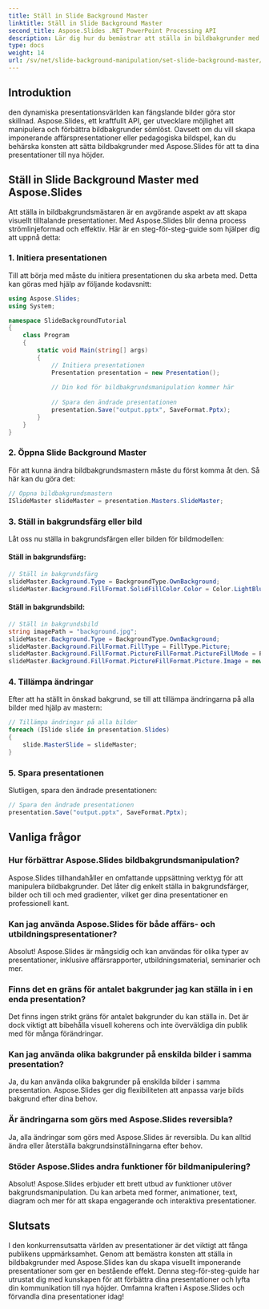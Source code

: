 ```yaml
---
title: Ställ in Slide Background Master
linktitle: Ställ in Slide Background Master
second_title: Aspose.Slides .NET PowerPoint Processing API
description: Lär dig hur du bemästrar att ställa in bildbakgrunder med Aspose.Slides i denna steg-för-steg-guide. Lyft dina presentationer till nästa nivå med engagerande bilder.
type: docs
weight: 14
url: /sv/net/slide-background-manipulation/set-slide-background-master/
---
```

## Introduktion

den dynamiska presentationsvärlden kan fängslande bilder göra stor skillnad. Aspose.Slides, ett kraftfullt API, ger utvecklare möjlighet att manipulera och förbättra bildbakgrunder sömlöst. Oavsett om du vill skapa imponerande affärspresentationer eller pedagogiska bildspel, kan du behärska konsten att sätta bildbakgrunder med Aspose.Slides för att ta dina presentationer till nya höjder.

## Ställ in Slide Background Master med Aspose.Slides

Att ställa in bildbakgrundsmästaren är en avgörande aspekt av att skapa visuellt tilltalande presentationer. Med Aspose.Slides blir denna process strömlinjeformad och effektiv. Här är en steg-för-steg-guide som hjälper dig att uppnå detta:

### 1. Initiera presentationen

Till att börja med måste du initiera presentationen du ska arbeta med. Detta kan göras med hjälp av följande kodavsnitt:

```csharp
using Aspose.Slides;
using System;

namespace SlideBackgroundTutorial
{
    class Program
    {
        static void Main(string[] args)
        {
            // Initiera presentationen
            Presentation presentation = new Presentation();
            
            // Din kod för bildbakgrundsmanipulation kommer här
            
            // Spara den ändrade presentationen
            presentation.Save("output.pptx", SaveFormat.Pptx);
        }
    }
}
```

### 2. Öppna Slide Background Master

För att kunna ändra bildbakgrundsmastern måste du först komma åt den. Så här kan du göra det:

```csharp
// Öppna bildbakgrundsmastern
ISlideMaster slideMaster = presentation.Masters.SlideMaster;
```

### 3. Ställ in bakgrundsfärg eller bild

Låt oss nu ställa in bakgrundsfärgen eller bilden för bildmodellen:

#### Ställ in bakgrundsfärg:
```csharp
// Ställ in bakgrundsfärg
slideMaster.Background.Type = BackgroundType.OwnBackground;
slideMaster.Background.FillFormat.SolidFillColor.Color = Color.LightBlue;
```

#### Ställ in bakgrundsbild:
```csharp
// Ställ in bakgrundsbild
string imagePath = "background.jpg";
slideMaster.Background.Type = BackgroundType.OwnBackground;
slideMaster.Background.FillFormat.FillType = FillType.Picture;
slideMaster.Background.FillFormat.PictureFillFormat.PictureFillMode = PictureFillMode.Stretch;
slideMaster.Background.FillFormat.PictureFillFormat.Picture.Image = new IPPImage(Image.FromFile(imagePath));
```

### 4. Tillämpa ändringar

Efter att ha ställt in önskad bakgrund, se till att tillämpa ändringarna på alla bilder med hjälp av mastern:

```csharp
// Tillämpa ändringar på alla bilder
foreach (ISlide slide in presentation.Slides)
{
    slide.MasterSlide = slideMaster;
}
```

### 5. Spara presentationen

Slutligen, spara den ändrade presentationen:

```csharp
// Spara den ändrade presentationen
presentation.Save("output.pptx", SaveFormat.Pptx);
```

## Vanliga frågor

### Hur förbättrar Aspose.Slides bildbakgrundsmanipulation?

Aspose.Slides tillhandahåller en omfattande uppsättning verktyg för att manipulera bildbakgrunder. Det låter dig enkelt ställa in bakgrundsfärger, bilder och till och med gradienter, vilket ger dina presentationer en professionell kant.

### Kan jag använda Aspose.Slides för både affärs- och utbildningspresentationer?

Absolut! Aspose.Slides är mångsidig och kan användas för olika typer av presentationer, inklusive affärsrapporter, utbildningsmaterial, seminarier och mer.

### Finns det en gräns för antalet bakgrunder jag kan ställa in i en enda presentation?

Det finns ingen strikt gräns för antalet bakgrunder du kan ställa in. Det är dock viktigt att bibehålla visuell koherens och inte överväldiga din publik med för många förändringar.

### Kan jag använda olika bakgrunder på enskilda bilder i samma presentation?

Ja, du kan använda olika bakgrunder på enskilda bilder i samma presentation. Aspose.Slides ger dig flexibiliteten att anpassa varje bilds bakgrund efter dina behov.

### Är ändringarna som görs med Aspose.Slides reversibla?

Ja, alla ändringar som görs med Aspose.Slides är reversibla. Du kan alltid ändra eller återställa bakgrundsinställningarna efter behov.

### Stöder Aspose.Slides andra funktioner för bildmanipulering?

Absolut! Aspose.Slides erbjuder ett brett utbud av funktioner utöver bakgrundsmanipulation. Du kan arbeta med former, animationer, text, diagram och mer för att skapa engagerande och interaktiva presentationer.

## Slutsats

I den konkurrensutsatta världen av presentationer är det viktigt att fånga publikens uppmärksamhet. Genom att bemästra konsten att ställa in bildbakgrunder med Aspose.Slides kan du skapa visuellt imponerande presentationer som ger en bestående effekt. Denna steg-för-steg-guide har utrustat dig med kunskapen för att förbättra dina presentationer och lyfta din kommunikation till nya höjder. Omfamna kraften i Aspose.Slides och förvandla dina presentationer idag!
